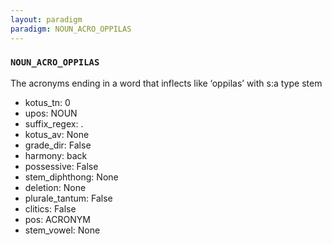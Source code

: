 ```yaml
---
layout: paradigm
paradigm: NOUN_ACRO_OPPILAS
---
```

### ` NOUN_ACRO_OPPILAS `

The acronyms ending in a word that inflects like ‘oppilas’ with s:a type stem
* kotus_tn: 0
* upos: NOUN
* suffix_regex: .
* kotus_av: None
* grade_dir: False
* harmony: back
* possessive: False
* stem_diphthong: None
* deletion: None
* plurale_tantum: False
* clitics: False
* pos: ACRONYM
* stem_vowel: None
